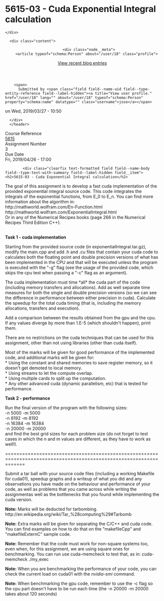   <h1 class="title page-title"><span class="field field--name-title field--type-string field--label-hidden">5615-03 - Cuda Exponential Integral calculation</span>
</h1>


    </div>
  </div>
<div id="block-bartik-content" class="block block-system block-system-main-block">
  
    
      <div class="content">
      
<article data-history-node-id="1807" role="article" about="/node/1807" class="node node--type-assignment node--view-mode-full clearfix">
  <header>
    
        
          <div class="node__meta">
        <article typeof="schema:Person" about="/user/18" class="profile">
  <a href="/blog/18">View recent blog entries</a></article>

        <span>
          Submitted by <span class="field field--name-uid field--type-entity-reference field--label-hidden"><a title="View user profile." href="/user/18" lang="" about="/user/18" typeof="schema:Person" property="schema:name" datatype="" class="username">jose</a></span>
 on <span class="field field--name-created field--type-created field--label-hidden">Wed, 2019/03/27 - 10:50</span>
        </span>
        
      </div>
      </header>
  <div class="node__content clearfix">
    
  <div class="field field--name-field-course-reference field--type-entity-reference field--label-inline">
    <div class="field__label">Course Reference</div>
              <div class="field__item"><a href="/node/5" hreflang="en">5615</a></div>
          </div>

  <div class="field field--name-field-assignment-number field--type-integer field--label-inline">
    <div class="field__label">Assignment Number</div>
              <div class="field__item">3</div>
          </div>

  <div class="field field--name-field-due-date field--type-datetime field--label-inline">
    <div class="field__label">Due Date</div>
              <div class="field__item"><time datetime="2019-04-26T16:00:00Z" class="datetime">Fri, 2019/04/26 - 17:00</time>
</div>
          </div>

            <div class="clearfix text-formatted field field--name-body field--type-text-with-summary field--label-hidden field__item"><h2>5615-03 - Cuda Exponential Integral calculation</h2>

<p>The goal of this assignment is to develop a fast cuda implementation of the provided exponential integral source code. This code integrates the integrals of the exponential functions, from E_0 to E_n. You can find more information about the algorithm in:<br />
http://mathworld.wolfram.com/En-Function.html<br />
http://mathworld.wolfram.com/ExponentialIntegral.html<br />
Or in any of the Numerical Recipes books (page 266 in the Numerical Recipes Third Edition C++).</p>

<p><br /><strong>Task 1 - cuda implementation</strong></p>

<p>Starting from the provided source code (in exponentialIntegral.tar.gz), modify the main.cpp and add .h and .cu files that contain your cuda code to calculates both the floating point and double precision versions of what has been implemented in the CPU and that will be executed unless the program is executed with the "-g" flag (see the usage of the provided code, which skips the cpu test when passing a "-c" flag as an argument).</p>

<p>The cuda implementation must time *all* the cuda part of the code (including memory transfers and allocations). Add as well separate time measures for both the single and double precision versions (so we can see the difference in performance between either precision in cuda). Calculate the speedup for the total cuda timing (that is, including the memory allocations, transfers and execution).</p>

<p>Add a comparison between the results obtained from the gpu and the cpu. If any values diverge by more than 1.E-5 (which shouldn't happen), print them.</p>

<p>There are no restrictions on the cuda techniques that can be used for this assignment, other than not using libraries (other than cuda itself).</p>

<p>Most of the marks will be given for good performance of the implemented code, and additional marks will be given for:<br />
* Using the constant and shared memories to save register memory, so it doesn't get demoted to local memory.<br />
* Using streams to let the compute overlap.<br />
* Using multiple cards to split up the computation.<br />
* Any other advanced cuda (dynamic parallelism, etc) that is tested for performance.</p>

<p><strong>Task 2 - performance</strong></p>

<p>Run the final version of the program with the following sizes:<br />
-n 5000 -m 5000<br />
-n 8192 -m 8192<br />
-n 16384 -m 16384<br />
-n 20000 -m 20000<br />
and find the best grid sizes for each problem size (do not forget to test cases in which the n and m values are different, as they have to work as well!).</p>

<p>===================================================================================================================</p>

<p>Submit a tar ball with your source code files (including a working Makefile for cuda01), speedup graphs and a writeup of what you did and any observations you have made on the behaviour and performance of your code, as well as problems that you came across while writing the assignmentas well as the bottlenecks that you found while implementing the cuda version.</p>

<p><strong>Note:</strong> Marks will be deducted for tarbombing. http://en.wikipedia.org/wiki/Tar_%28computing%29#Tarbomb</p>

<p><strong>Note:</strong> Extra marks will be given for separating the C/C++ and cuda code. You can find examples on how to do that on the "makefileCpp" and "makefileExternC" sample code.</p>

<p><strong>Note:</strong> Remember that the code must work for non-square systems too, even when, for this assignment, we are using square ones for benchmarking. You can run use cuda-memcheck to test that, as in: cuda-memcheck ./my_exec</p>

<p><strong>Note:</strong> When you are benchmarking the performance of your code, you can check the current load on cuda01 with the <em>nvidia-smi</em> command.</p>

<p><strong>Note:</strong> When benchmarking the gpu code, remember to use the -c flag so the cpu part doesn't have to be run each time (the -n 20000 -m 20000 takes about 120 seconds)</p></div>